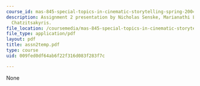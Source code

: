 ```yaml
---
course_id: mas-845-special-topics-in-cinematic-storytelling-spring-2004
description: Assignment 2 presentation by Nicholas Senske, Marianathi Liapi and Panagiotis
  Chatzitsakyris.
file_location: /coursemedia/mas-845-special-topics-in-cinematic-storytelling-spring-2004/009fed0df64ab6f22f316d083f283f7c_assn2temp.pdf
file_type: application/pdf
layout: pdf
title: assn2temp.pdf
type: course
uid: 009fed0df64ab6f22f316d083f283f7c

---
```

None